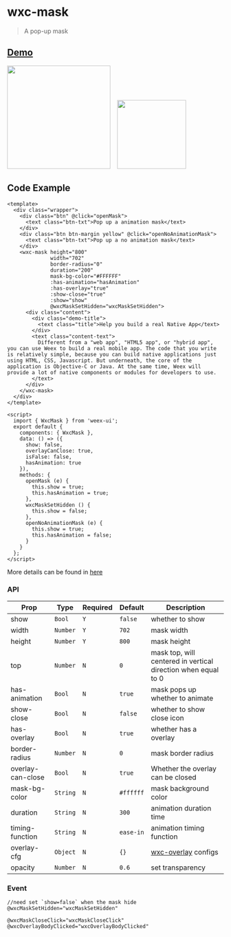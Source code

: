 # wxc-mask 

> A pop-up mask

## [Demo](https://h5.m.taobao.com/trip/wxc-mask/index.html?_wx_tpl=https%3A%2F%2Fh5.m.taobao.com%2Ftrip%2Fwxc-mask%2Fdemo%2Findex.native-min.js)
<img src="https://gw.alipayobjects.com/zos/rmsportal/WMcMaWMTOpBSevBGfNTT.gif" width="240"/>&nbsp;&nbsp;&nbsp;&nbsp;<img src="https://img.alicdn.com/tfs/TB1CgYJSpXXXXc5aXXXXXXXXXXX-200-200.png" width="160"/>

## Code Example

```vue
<template>
  <div class="wrapper">
    <div class="btn" @click="openMask">
      <text class="btn-txt">Pop up a animation mask</text>
    </div>
    <div class="btn btn-margin yellow" @click="openNoAnimationMask">
      <text class="btn-txt">Pop up a no animation mask</text>
    </div>
    <wxc-mask height="800"
              width="702"
              border-radius="0"
              duration="200"
              mask-bg-color="#FFFFFF"
              :has-animation="hasAnimation"
              :has-overlay="true"
              :show-close="true"
              :show="show"
              @wxcMaskSetHidden="wxcMaskSetHidden">
      <div class="content">
        <div class="demo-title">
          <text class="title">Help you build a real Native App</text>
        </div>
        <text class="content-text">
          Different from a "web app", "HTML5 app", or "hybrid app", you can use Weex to build a real mobile app. The code that you write is relatively simple, because you can build native applications just using HTML, CSS, Javascript. But underneath, the core of the application is Objective-C or Java. At the same time, Weex will provide a lot of native components or modules for developers to use.
        </text>
      </div>
    </wxc-mask>
  </div>
</template>

<script>
  import { WxcMask } from 'weex-ui';
  export default {
    components: { WxcMask },
    data: () => ({
      show: false,
      overlayCanClose: true,
      isFalse: false,
      hasAnimation: true
    }),
    methods: {
      openMask (e) {
        this.show = true;
        this.hasAnimation = true;
      },
      wxcMaskSetHidden () {
        this.show = false;
      },
      openNoAnimationMask (e) {
        this.show = true;
        this.hasAnimation = false;
      }
    }
  };
</script>
```

More details can be found in [here](https://github.com/alibaba/weex-ui/blob/master/example/mask/index.vue)


### API

| Prop | Type | Required | Default | Description |
|-------------|------------|--------|-----|-----|
| show | `Bool` |`Y`| `false` |  whether to show |
| width | `Number` |`Y`| `702` | mask width  |
| height | `Number` |`Y`| `800` | mask height  |
| top | `Number` |`N`| `0` | mask top, will centered in vertical direction when equal to 0  |
| has-animation | `Bool` |`N`| `true` | mask pops up whether to animate |
| show-close | `Bool` | `N`|`false` |  whether to show close icon |
| has-overlay | `Bool` |`N`| `true` |  whether has a overlay  |
| border-radius | `Number` |`N`| `0` |  mask border radius |
| overlay-can-close | `Bool` |`N`| `true` | Whether the overlay can be closed|
| mask-bg-color | `String` |`N`| `#ffffff` |  mask background color |
| duration | `String` |`N`| `300` |  animation duration time |
| timing-function | `String` |`N`| `ease-in` |  animation timing function |
| overlay-cfg | `Object` |`N`| `{}` | [wxc-overlay](https://github.com/alibaba/weex-ui/blob/master/packages/wxc-overlay/README.md) configs |
| opacity | `Number` |`N`| `0.6` |  set transparency |

### Event

```
//need set `show=false` when the mask hide
@wxcMaskSetHidden="wxcMaskSetHidden" 

@wxcMaskCloseClick="wxcMaskCloseClick"
@wxcOverlayBodyClicked="wxcOverlayBodyClicked"
```
